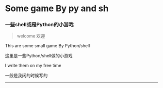 # Some game By py and sh
### 一些shell或是Python的小游戏
> welcome
> 欢迎

This are some small game By Python/shell

这里是一些Python/shell做的小游戏

I write them on my free time

一般是我闲的时候写的

***

